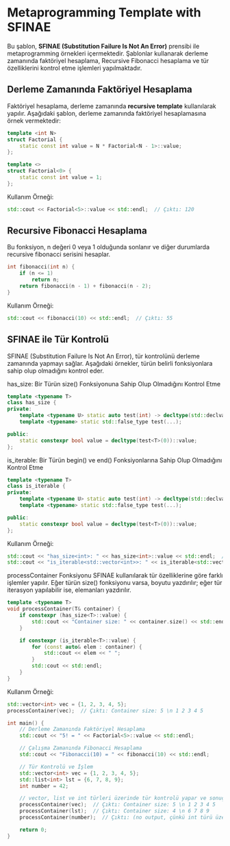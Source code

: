 # Metaprogramming Template with SFINAE

Bu şablon, **SFINAE (Substitution Failure Is Not An Error)** prensibi ile metaprogramming örnekleri içermektedir. 
Şablonlar kullanarak derleme zamanında faktöriyel hesaplama, 
Recursive Fibonacci hesaplama ve tür özelliklerini kontrol etme işlemleri yapılmaktadır.

## Derleme Zamanında Faktöriyel Hesaplama

Faktöriyel hesaplama, derleme zamanında **recursive template** kullanılarak yapılır. Aşağıdaki şablon, derleme zamanında faktöriyel hesaplamasına örnek vermektedir:

```cpp
template <int N>
struct Factorial {
    static const int value = N * Factorial<N - 1>::value;
};

template <>
struct Factorial<0> {
    static const int value = 1;
};
```

Kullanım Örneği:
```cpp
std::cout << Factorial<5>::value << std::endl;  // Çıktı: 120
```


## Recursive Fibonacci Hesaplama
Bu fonksiyon, n değeri 0 veya 1 olduğunda sonlanır ve diğer durumlarda recursive fibonacci serisini hesaplar.
```cpp
int fibonacci(int n) {
    if (n <= 1)
        return n;
    return fibonacci(n - 1) + fibonacci(n - 2);
}
```

Kullanım Örneği:
```cpp
std::cout << fibonacci(10) << std::endl;  // Çıktı: 55
```

## SFINAE ile Tür Kontrolü
SFINAE (Substitution Failure Is Not An Error), tür kontrolünü derleme zamanında yapmayı sağlar. Aşağıdaki örnekler, türün belirli fonksiyonlara sahip olup olmadığını kontrol eder.

has_size: Bir Türün size() Fonksiyonuna Sahip Olup Olmadığını Kontrol Etme
```cpp
template <typename T>
class has_size {
private:
    template <typename U> static auto test(int) -> decltype(std::declval<U>().size(), std::true_type());
    template <typename> static std::false_type test(...);

public:
    static constexpr bool value = decltype(test<T>(0))::value;
};
```

is_iterable: Bir Türün begin() ve end() Fonksiyonlarına Sahip Olup Olmadığını Kontrol Etme
```cpp
template <typename T>
class is_iterable {
private:
    template <typename U> static auto test(int) -> decltype(std::declval<U>().begin(), std::declval<U>().end(), std::true_type());
    template <typename> static std::false_type test(...);

public:
    static constexpr bool value = decltype(test<T>(0))::value;
};
```

Kullanım Örneği:
```cpp
std::cout << "has_size<int>: " << has_size<int>::value << std::endl;  // Çıktı: false
std::cout << "is_iterable<std::vector<int>>: " << is_iterable<std::vector<int>>::value << std::endl;  // Çıktı: true

```

processContainer Fonksiyonu
SFINAE kullanılarak tür özelliklerine göre farklı işlemler yapılır. Eğer türün size() fonksiyonu varsa, boyutu yazdırılır; eğer tür iterasyon yapılabilir ise, elemanları yazdırılır.

```cpp
template <typename T>
void processContainer(T& container) {
    if constexpr (has_size<T>::value) {
        std::cout << "Container size: " << container.size() << std::endl;
    }

    if constexpr (is_iterable<T>::value) {
        for (const auto& elem : container) {
            std::cout << elem << " ";
        }
        std::cout << std::endl;
    }
}
```

Kullanım Örneği:
```cpp
std::vector<int> vec = {1, 2, 3, 4, 5};
processContainer(vec);  // Çıktı: Container size: 5 \n 1 2 3 4 5
```

```cpp
int main() {
    // Derleme Zamanında Faktöriyel Hesaplama
    std::cout << "5! = " << Factorial<5>::value << std::endl;

    // Çalışma Zamanında Fibonacci Hesaplama
    std::cout << "Fibonacci(10) = " << fibonacci(10) << std::endl;

    // Tür Kontrolü ve İşlem
    std::vector<int> vec = {1, 2, 3, 4, 5};
    std::list<int> lst = {6, 7, 8, 9};
    int number = 42;

    // vector, list ve int türleri üzerinde tür kontrolü yapar ve sonuçları işler.
    processContainer(vec);  // Çıktı: Container size: 5 \n 1 2 3 4 5
    processContainer(lst);  // Çıktı: Container size: 4 \n 6 7 8 9
    processContainer(number);  // Çıktı: (no output, çünkü int türü üzerinde işlem yapılmaz)

    return 0;
}
```
